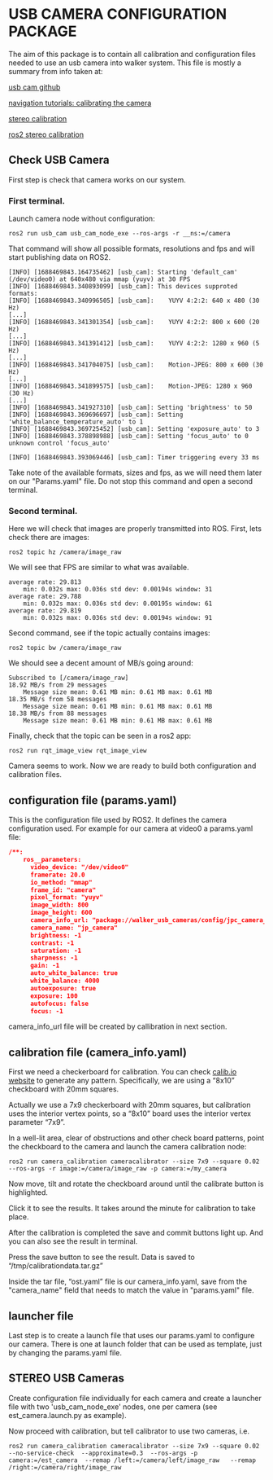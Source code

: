 # USB CAMERA CONFIGURATION PACKAGE

The aim of this package is to contain all calibration and configuration files needed to use an usb camera into walker system. 
This file is mostly a summary from info taken at:

[usb cam github](https://github.com/ros-drivers/usb_cam/tree/ros2)

[navigation tutorials: calibrating the camera](https://navigation.ros.org/tutorials/docs/camera_calibration.html)

[stereo calibration](http://wiki.ros.org/camera_calibration/Tutorials/StereoCalibration)

[ros2 stereo calibration](https://jeffzzq.medium.com/ros2-image-pipeline-tutorial-3b18903e7329)
## Check USB Camera
First step is check that camera works on our system.

### First terminal. 
Launch camera node without configuration:
```console
ros2 run usb_cam usb_cam_node_exe --ros-args -r __ns:=/camera
```


That command will show all possible formats, resolutions and fps and will start publishing data on ROS2.
```console
[INFO] [1688469843.164735462] [usb_cam]: Starting 'default_cam' (/dev/video0) at 640x480 via mmap (yuyv) at 30 FPS
[INFO] [1688469843.340893099] [usb_cam]: This devices supproted formats:
[INFO] [1688469843.340996505] [usb_cam]: 	YUYV 4:2:2: 640 x 480 (30 Hz)
[...]
[INFO] [1688469843.341301354] [usb_cam]: 	YUYV 4:2:2: 800 x 600 (20 Hz)
[...]
[INFO] [1688469843.341391412] [usb_cam]: 	YUYV 4:2:2: 1280 x 960 (5 Hz)
[...]
[INFO] [1688469843.341704075] [usb_cam]: 	Motion-JPEG: 800 x 600 (30 Hz)
[...]
[INFO] [1688469843.341899575] [usb_cam]: 	Motion-JPEG: 1280 x 960 (30 Hz)
[...]
[INFO] [1688469843.341927310] [usb_cam]: Setting 'brightness' to 50
[INFO] [1688469843.369696697] [usb_cam]: Setting 'white_balance_temperature_auto' to 1
[INFO] [1688469843.369725452] [usb_cam]: Setting 'exposure_auto' to 3
[INFO] [1688469843.378898988] [usb_cam]: Setting 'focus_auto' to 0
unknown control 'focus_auto'

[INFO] [1688469843.393069446] [usb_cam]: Timer triggering every 33 ms

```

Take note of the available formats, sizes and fps, as we will need them later on our "Params.yaml" file. 
Do not stop this command and open a second terminal.

### Second terminal. 
Here we will check that images are properly transmitted into ROS. First, lets check there are images:
```console
ros2 topic hz /camera/image_raw
```

We will see that FPS are similar to what was available.
```console
average rate: 29.813
	min: 0.032s max: 0.036s std dev: 0.00194s window: 31
average rate: 29.788
	min: 0.032s max: 0.036s std dev: 0.00195s window: 61
average rate: 29.819
	min: 0.032s max: 0.036s std dev: 0.00194s window: 91
```

Second command, see if the topic actually contains images:
```console
ros2 topic bw /camera/image_raw
```

We should see a decent amount of MB/s going around:
```console
Subscribed to [/camera/image_raw]
18.92 MB/s from 29 messages
	Message size mean: 0.61 MB min: 0.61 MB max: 0.61 MB
18.35 MB/s from 58 messages
	Message size mean: 0.61 MB min: 0.61 MB max: 0.61 MB
18.38 MB/s from 88 messages
	Message size mean: 0.61 MB min: 0.61 MB max: 0.61 MB
```

Finally, check that the topic can be seen in a ros2 app:
```console
ros2 run rqt_image_view rqt_image_view
```

Camera seems to work. Now we are ready to build both configuration and calibration files.

## configuration file (params.yaml)

This is the configuration file used by ROS2. It defines the camera configuration used. For example for our camera at video0 a params.yaml file:

````json
/**:
    ros__parameters:
      video_device: "/dev/video0"                                                   # <----------------- EDIT THIS TO MACH YOUR SYSTEM
      framerate: 20.0                                                               # <----------------- Taken from usb_cam_node_exe command
      io_method: "mmap"
      frame_id: "camera"                                                            # <----------------- careful with multiple cam systems
      pixel_format: "yuyv"                                                          # see usb_cam package, supported_formats for list of supported formats
      image_width: 800                                                              # <----------------- Taken from usb_cam_node_exe command
      image_height: 600                                                             # <----------------- Taken from usb_cam_node_exe command
      camera_info_url: "package://walker_usb_cameras/config/jpc_camera_info.yaml"   # <----------------- Calibration file. See next section
      camera_name: "jp_camera"                                                      # <----------------- This name must match whatever you put in the info_url file
      brightness: -1
      contrast: -1
      saturation: -1
      sharpness: -1
      gain: -1
      auto_white_balance: true
      white_balance: 4000
      autoexposure: true
      exposure: 100
      autofocus: false
      focus: -1
````

camera_info_url file will be created by callibration in next section.

## calibration file (camera_info.yaml) 

First we need a checkerboard for calibration. You can check [calib.io website](https://calib.io/pages/camera-calibration-pattern-generator) to generate any pattern. Specifically, we are using a “8x10” checkboard with 20mm squares. 

Actually we use a 7x9 checkerboard with 20mm squares, but calibration uses the interior vertex points, so a “8x10” board uses the interior vertex parameter “7x9”.

In a well-lit area, clear of obstructions and other check board patterns, point the checkboard to the camera and launch the camera calibration node:

```console
ros2 run camera_calibration cameracalibrator --size 7x9 --square 0.02 --ros-args -r image:=/camera/image_raw -p camera:=/my_camera
```

Now move, tilt and rotate the checkboard around until the calibrate button is highlighted. 

Click it to see the results. It takes around the minute for calibration to take place.

After the calibration is completed the save and commit buttons light up. And you can also see the result in terminal.

Press the save button to see the result. Data is saved to “/tmp/calibrationdata.tar.gz”

Inside the tar file, “ost.yaml” file is our camera_info.yaml, save from the "camera_name" field that needs to match the value in "params.yaml" file.


## launcher file
Last step is to create a launch file that uses our params.yaml to configure our camera. There is one at launch folder that can be used as template, just by changing the params.yaml file.




## STEREO USB Cameras

Create configuration file individually for each camera and create a launcher file with two 'usb_cam_node_exe' nodes, one per camera (see est_camera.launch.py as example).

Now proceed with calibration, but tell calibrator to use two cameras, i.e.
```console
ros2 run camera_calibration cameracalibrator --size 7x9 --square 0.02 --no-service-check  --approximate=0.3  --ros-args -p camera:=/est_camera  --remap /left:=/camera/left/image_raw   --remap /right:=/camera/right/image_raw

    

```